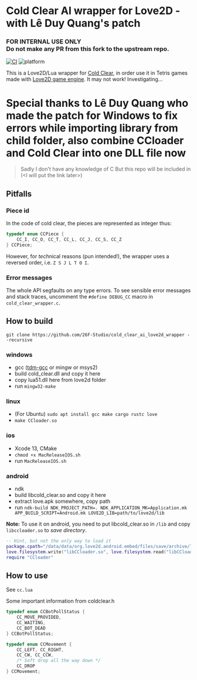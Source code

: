 # Cold Clear AI wrapper for Love2D - with Lê Duy Quang's patch
### FOR INTERNAL USE ONLY<BR>Do not make any PR from this fork to the upstream repo. 

[![CI](https://github.com/26F-Studio/cold_clear_ai_love2d_wrapper/actions/workflows/build.yml/badge.svg)](https://github.com/26F-Studio/cold_clear_ai_love2d_wrapper/actions)
![platform](https://img.shields.io/badge/platform-windows%20%7C%20linux%20%7C%20android%20%7C%20macos%20%7C%20ios-brightgreen.svg)

This is a Love2D/Lua wrapper for [Cold Clear](https://github.com/MinusKelvin/cold-clear), in order use it in Tetris games made with [Love2D game engine](https://love2d.org/).
It may not work! Investigating...
# Special thanks to Lê Duy Quang who made the patch for Windows to fix errors while importing library from child folder, also combine CCloader and Cold Clear into one DLL file now
> Sadly I don't have any knowledge of C
But this repo will be included in (\<I will put the link later\>)

## Pitfalls

### Piece id

In the code of cold clear, the pieces are represented as integer thus:

```c
typedef enum CCPiece {
    CC_I, CC_O, CC_T, CC_L, CC_J, CC_S, CC_Z
} CCPiece;
```

However, for *tech*nical reasons (pun intended!), the wrapper uses a reversed order,
i.e. `Z S J L T O I`.

### Error messages

The whole API segfaults on any type errors. To see sensible error messages and stack traces, uncomment the `#define DEBUG_CC` macro in `cold_clear_wrapper.c`.

## How to build

`git clone https://github.com/26F-Studio/cold_clear_ai_love2d_wrapper --recursive`

### windows

* gcc ([tdm-gcc](https://jmeubank.github.io/tdm-gcc/) or mingw or msys2)
* build cold_clear.dll and copy it here
* copy lua51.dll here from love2d folder
* run `mingw32-make`

### linux

* (For Ubuntu) `sudo apt install gcc make cargo rustc love`
* `make CCloader.so`

### ios

* Xcode 13, CMake
* `chmod +x MacReleaseIOS.sh`
* run `MacReleaseIOS.sh`

### android

* ndk
* build libcold_clear.so and copy it here
* extract love.apk somewhere, copy path
* run `ndk-build NDK_PROJECT_PATH=. NDK_APPLICATION_MK=Application.mk APP_BUILD_SCRIPT=Android.mk LOVE2D_LIB=path/to/love2d/lib`

**Note:** To use it on android, you need to put libcold_clear.so in `/lib` and copy `libccloader.so` to *save directory*.

```lua
-- Hint, but not the only way to load it
package.cpath="/data/data/org.love2d.android.embed/files/save/archive/lib?.so;"..package.cpath
love.filesystem.write("libCCloader.so", love.filesystem.read("libCCloader.so"))
require "CCloader"
```

## How to use

See `cc.lua`

Some important information from coldclear.h

```c
typedef enum CCBotPollStatus {
    CC_MOVE_PROVIDED,
    CC_WAITING,
    CC_BOT_DEAD
} CCBotPollStatus;

typedef enum CCMovement {
    CC_LEFT, CC_RIGHT,
    CC_CW, CC_CCW,
    /* Soft drop all the way down */
    CC_DROP
} CCMovement;
```
